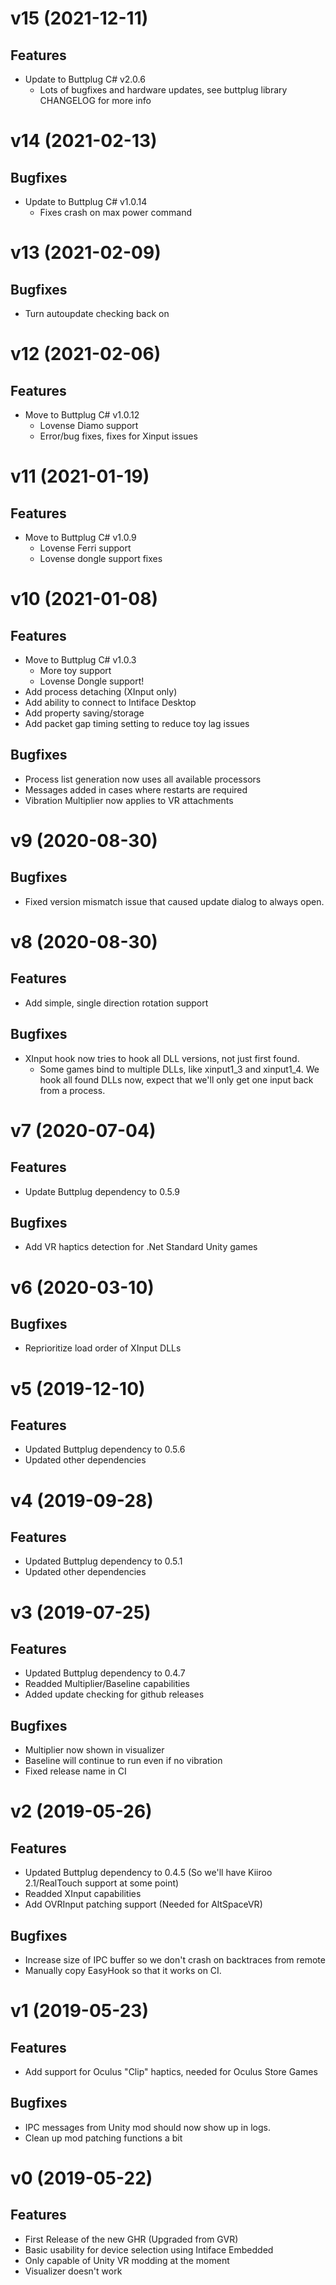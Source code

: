 # v15 (2021-12-11)

## Features

- Update to Buttplug C# v2.0.6
  - Lots of bugfixes and hardware updates, see buttplug library CHANGELOG for more info

# v14 (2021-02-13)

## Bugfixes

- Update to Buttplug C# v1.0.14
  - Fixes crash on max power command

# v13 (2021-02-09)

## Bugfixes

- Turn autoupdate checking back on

# v12 (2021-02-06)

## Features

- Move to Buttplug C# v1.0.12
  - Lovense Diamo support
  - Error/bug fixes, fixes for Xinput issues

# v11 (2021-01-19)

## Features

- Move to Buttplug C# v1.0.9
  - Lovense Ferri support
  - Lovense dongle support fixes

# v10 (2021-01-08)

## Features

- Move to Buttplug C# v1.0.3
  - More toy support
  - Lovense Dongle support!
- Add process detaching (XInput only)
- Add ability to connect to Intiface Desktop
- Add property saving/storage
- Add packet gap timing setting to reduce toy lag issues

## Bugfixes

- Process list generation now uses all available processors
- Messages added in cases where restarts are required
- Vibration Multiplier now applies to VR attachments

# v9 (2020-08-30)

## Bugfixes

- Fixed version mismatch issue that caused update dialog to always
  open.

# v8 (2020-08-30)

## Features

- Add simple, single direction rotation support

## Bugfixes

- XInput hook now tries to hook all DLL versions, not just first
  found.
  - Some games bind to multiple DLLs, like xinput1_3 and xinput1_4. We
    hook all found DLLs now, expect that we'll only get one input back
    from a process.

# v7 (2020-07-04)

## Features

- Update Buttplug dependency to 0.5.9

## Bugfixes

- Add VR haptics detection for .Net Standard Unity games

# v6 (2020-03-10)

## Bugfixes

- Reprioritize load order of XInput DLLs

# v5 (2019-12-10)

## Features

- Updated Buttplug dependency to 0.5.6
- Updated other dependencies

# v4 (2019-09-28)

## Features

- Updated Buttplug dependency to 0.5.1
- Updated other dependencies

# v3 (2019-07-25)

## Features

- Updated Buttplug dependency to 0.4.7
- Readded Multiplier/Baseline capabilities
- Added update checking for github releases

## Bugfixes

- Multiplier now shown in visualizer
- Baseline will continue to run even if no vibration
- Fixed release name in CI

# v2 (2019-05-26)

## Features

- Updated Buttplug dependency to 0.4.5 (So we'll have Kiiroo
  2.1/RealTouch support at some point)
- Readded XInput capabilities
- Add OVRInput patching support (Needed for AltSpaceVR)

## Bugfixes

- Increase size of IPC buffer so we don't crash on backtraces from
  remote
- Manually copy EasyHook so that it works on CI.

# v1 (2019-05-23)

## Features

- Add support for Oculus "Clip" haptics, needed for Oculus Store Games

## Bugfixes

- IPC messages from Unity mod should now show up in logs.
- Clean up mod patching functions a bit

# v0 (2019-05-22)

## Features

- First Release of the new GHR (Upgraded from GVR)
- Basic usability for device selection using Intiface Embedded
- Only capable of Unity VR modding at the moment
- Visualizer doesn't work
